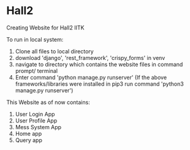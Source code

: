 # Hall2
Creating Website for Hall2 IITK

To run in local system:
1) Clone all files to local directory
2) download 'django', 'rest_framework', 'crispy_forms' in venv 
3) navigate to directory which contains the website files in command prompt/ terminal
4) Enter command 'python manage.py runserver' (If the above frameworks/libraries were installed in pip3 run command 'python3 manage.py runserver')

This Website as of now contains:
1) User Login App
2) User Profile App 
3) Mess System App 
4) Home app 
5) Query app
